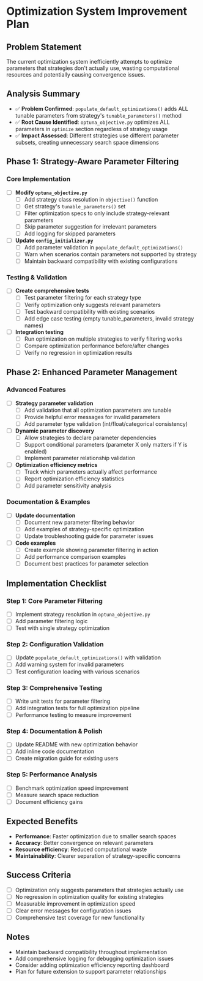 # Optimization System Improvement Plan

## Problem Statement
The current optimization system inefficiently attempts to optimize parameters that strategies don't actually use, wasting computational resources and potentially causing convergence issues.

## Analysis Summary
- ✅ **Problem Confirmed**: `populate_default_optimizations()` adds ALL tunable parameters from strategy's `tunable_parameters()` method
- ✅ **Root Cause Identified**: `optuna_objective.py` optimizes ALL parameters in `optimize` section regardless of strategy usage
- ✅ **Impact Assessed**: Different strategies use different parameter subsets, creating unnecessary search space dimensions

## Phase 1: Strategy-Aware Parameter Filtering

### Core Implementation
- [ ] **Modify `optuna_objective.py`**
  - [ ] Add strategy class resolution in `objective()` function
  - [ ] Get strategy's `tunable_parameters()` set
  - [ ] Filter optimization specs to only include strategy-relevant parameters
  - [ ] Skip parameter suggestion for irrelevant parameters
  - [ ] Add logging for skipped parameters

- [ ] **Update `config_initializer.py`**
  - [ ] Add parameter validation in `populate_default_optimizations()`
  - [ ] Warn when scenarios contain parameters not supported by strategy
  - [ ] Maintain backward compatibility with existing configurations

### Testing & Validation
- [ ] **Create comprehensive tests**
  - [ ] Test parameter filtering for each strategy type
  - [ ] Verify optimization only suggests relevant parameters
  - [ ] Test backward compatibility with existing scenarios
  - [ ] Add edge case testing (empty tunable_parameters, invalid strategy names)

- [ ] **Integration testing**
  - [ ] Run optimization on multiple strategies to verify filtering works
  - [ ] Compare optimization performance before/after changes
  - [ ] Verify no regression in optimization results

## Phase 2: Enhanced Parameter Management

### Advanced Features
- [ ] **Strategy parameter validation**
  - [ ] Add validation that all optimization parameters are tunable
  - [ ] Provide helpful error messages for invalid parameters
  - [ ] Add parameter type validation (int/float/categorical consistency)

- [ ] **Dynamic parameter discovery**
  - [ ] Allow strategies to declare parameter dependencies
  - [ ] Support conditional parameters (parameter X only matters if Y is enabled)
  - [ ] Implement parameter relationship validation

- [ ] **Optimization efficiency metrics**
  - [ ] Track which parameters actually affect performance
  - [ ] Report optimization efficiency statistics
  - [ ] Add parameter sensitivity analysis

### Documentation & Examples
- [ ] **Update documentation**
  - [ ] Document new parameter filtering behavior
  - [ ] Add examples of strategy-specific optimization
  - [ ] Update troubleshooting guide for parameter issues

- [ ] **Code examples**
  - [ ] Create example showing parameter filtering in action
  - [ ] Add performance comparison examples
  - [ ] Document best practices for parameter selection

## Implementation Checklist

### Step 1: Core Parameter Filtering
- [ ] Implement strategy resolution in `optuna_objective.py`
- [ ] Add parameter filtering logic
- [ ] Test with single strategy optimization

### Step 2: Configuration Validation
- [ ] Update `populate_default_optimizations()` with validation
- [ ] Add warning system for invalid parameters
- [ ] Test configuration loading with various scenarios

### Step 3: Comprehensive Testing
- [ ] Write unit tests for parameter filtering
- [ ] Add integration tests for full optimization pipeline
- [ ] Performance testing to measure improvement

### Step 4: Documentation & Polish
- [ ] Update README with new optimization behavior
- [ ] Add inline code documentation
- [ ] Create migration guide for existing users

### Step 5: Performance Analysis
- [ ] Benchmark optimization speed improvement
- [ ] Measure search space reduction
- [ ] Document efficiency gains

## Expected Benefits
- **Performance**: Faster optimization due to smaller search spaces
- **Accuracy**: Better convergence on relevant parameters  
- **Resource efficiency**: Reduced computational waste
- **Maintainability**: Clearer separation of strategy-specific concerns

## Success Criteria
- [ ] Optimization only suggests parameters that strategies actually use
- [ ] No regression in optimization quality for existing strategies
- [ ] Measurable improvement in optimization speed
- [ ] Clear error messages for configuration issues
- [ ] Comprehensive test coverage for new functionality

## Notes
- Maintain backward compatibility throughout implementation
- Add comprehensive logging for debugging optimization issues
- Consider adding optimization efficiency reporting dashboard
- Plan for future extension to support parameter relationships